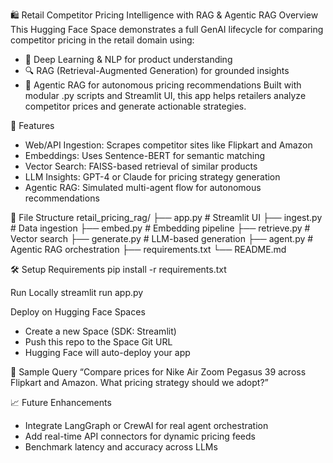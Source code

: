 🛍️ Retail Competitor Pricing Intelligence with RAG & Agentic RAG
Overview
This Hugging Face Space demonstrates a full GenAI lifecycle for comparing competitor pricing in the retail domain using:
- 🧠 Deep Learning & NLP for product understanding
- 🔍 RAG (Retrieval-Augmented Generation) for grounded insights
- 🤖 Agentic RAG for autonomous pricing recommendations
Built with modular .py scripts and Streamlit UI, this app helps retailers analyze competitor prices and generate actionable strategies.

🚀 Features
- Web/API Ingestion: Scrapes competitor sites like Flipkart and Amazon
- Embeddings: Uses Sentence-BERT for semantic matching
- Vector Search: FAISS-based retrieval of similar products
- LLM Insights: GPT-4 or Claude for pricing strategy generation
- Agentic RAG: Simulated multi-agent flow for autonomous recommendations

🧩 File Structure
retail_pricing_rag/
├── app.py                  # Streamlit UI
├── ingest.py               # Data ingestion
├── embed.py                # Embedding pipeline
├── retrieve.py             # Vector search
├── generate.py             # LLM-based generation
├── agent.py                # Agentic RAG orchestration
├── requirements.txt
└── README.md



🛠️ Setup
Requirements
pip install -r requirements.txt


Run Locally
streamlit run app.py


Deploy on Hugging Face Spaces
- Create a new Space (SDK: Streamlit)
- Push this repo to the Space Git URL
- Hugging Face will auto-deploy your app

🧪 Sample Query
“Compare prices for Nike Air Zoom Pegasus 39 across Flipkart and Amazon. What pricing strategy should we adopt?”


📈 Future Enhancements
- Integrate LangGraph or CrewAI for real agent orchestration
- Add real-time API connectors for dynamic pricing feeds
- Benchmark latency and accuracy across LLMs
